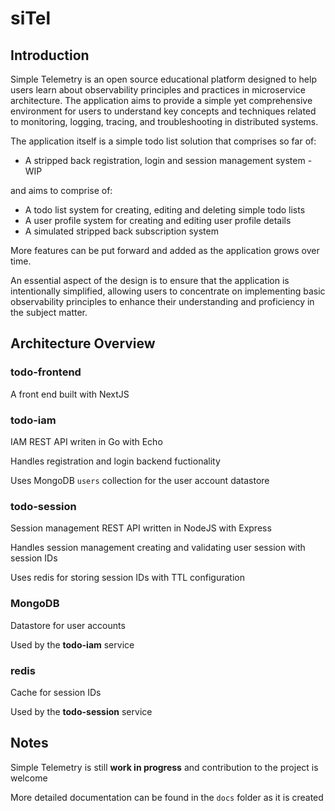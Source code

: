 # siTel

## Introduction
Simple Telemetry is an open source educational platform designed to help users learn about observability principles and practices in microservice architecture. The application aims to provide a simple yet comprehensive environment for users to understand key concepts and techniques related to monitoring, logging, tracing, and troubleshooting in distributed systems.

The application itself is a simple todo list solution that comprises so far of: 
- A stripped back registration, login and session management system - WIP

and aims to comprise of:
- A todo list system for creating, editing and deleting simple todo lists
- A user profile system for creating and editing user profile details
- A simulated stripped back subscription system

More features can be put forward and added as the application grows over time. 

An essential aspect of the design is to ensure that the application is intentionally simplified, allowing users to concentrate on implementing basic observability principles to enhance their understanding and proficiency in the subject matter.

## Architecture Overview
### todo-frontend
A front end built with NextJS

### todo-iam
IAM REST API writen in Go with Echo

Handles registration and login backend fuctionality

Uses MongoDB `users` collection for the user account datastore

### todo-session
Session management REST API written in NodeJS with Express

Handles session management creating and validating user session with session IDs

Uses redis for storing session IDs with TTL configuration

### MongoDB
Datastore for user accounts

Used by the **todo-iam** service

### redis
Cache for session IDs

Used by the **todo-session** service

## Notes
Simple Telemetry is still **work in progress** and contribution to the project is welcome

More detailed documentation can be found in the `docs` folder as it is created
